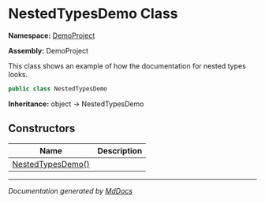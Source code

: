 ﻿# NestedTypesDemo Class

**Namespace:** [DemoProject](../index.md)

**Assembly:** DemoProject

This class shows an example of how the documentation for nested types looks.

```csharp
public class NestedTypesDemo
```

**Inheritance:** object → NestedTypesDemo

## Constructors

| Name                                       | Description |
| ------------------------------------------ | ----------- |
| [NestedTypesDemo()](constructors/index.md) |             |

___

*Documentation generated by [MdDocs](https://github.com/ap0llo/mddocs)*
